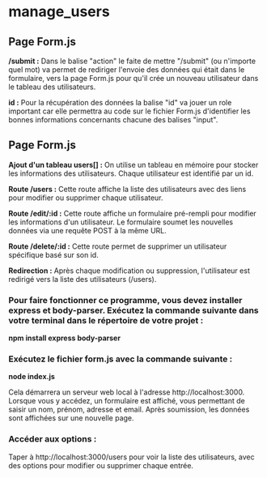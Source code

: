 # manage_users #

## Page Form.js 

**/submit :** Dans le balise "action" le faite de mettre "/submit" (ou n'importe quel mot) va permet de rediriger l'envoie des données qui était dans le formulaire, vers la page Form.js pour qu'il crée un nouveau utilisateur dans le tableau des utilisateurs.


**id :** Pour la récupération des données la balise "id" va jouer un role important car elle permettra au code sur le fichier Form.js d'identifier les bonnes informations concernants chacune des balises "input".

## Page Form.js

**Ajout d'un tableau users[] :** On utilise un tableau en mémoire pour stocker les informations des utilisateurs. Chaque utilisateur est identifié par un id.

**Route /users :** Cette route affiche la liste des utilisateurs avec des liens pour modifier ou supprimer chaque utilisateur.

**Route /edit/:id :** Cette route affiche un formulaire pré-rempli pour modifier les informations d'un utilisateur. Le formulaire soumet les nouvelles données via une requête POST à la même URL.

**Route /delete/:id :** Cette route permet de supprimer un utilisateur spécifique basé sur son id.

**Redirection :** Après chaque modification ou suppression, l'utilisateur est redirigé vers la liste des utilisateurs (/users).

### Pour faire fonctionner ce programme, vous devez installer express et body-parser. Exécutez la commande suivante dans votre terminal dans le répertoire de votre projet :

**npm install express body-parser**

### Exécutez le fichier form.js avec la commande suivante :

**node index.js**

Cela démarrera un serveur web local à l'adresse http://localhost:3000. Lorsque vous y accédez, un formulaire est affiché, vous permettant de saisir un nom, prénom, adresse et email. Après soumission, les données sont affichées sur une nouvelle page.

### Accéder aux options :

Taper à http://localhost:3000/users pour voir la liste des utilisateurs, avec des options pour modifier ou supprimer chaque entrée.
